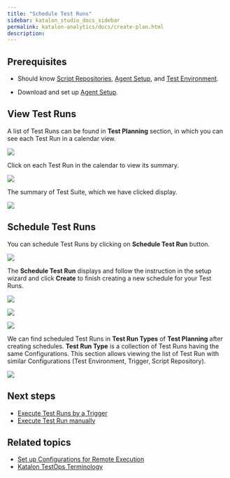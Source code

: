 ```yaml
---
title: "Schedule Test Runs"
sidebar: katalon_studio_docs_sidebar
permalink: katalon-analytics/docs/create-plan.html 
description: 
---
```


## Prerequisites

- Should know [Script Repositories](https://docs.katalon.com/katalon-analytics/docs/code-repo.html), [Agent Setup](https://docs.katalon.com/katalon-analytics/docs/agents.html), and [Test Environment](https://docs.katalon.com/katalon-analytics/docs/test-run-config.html).

- Download and set up [Agent Setup](https://docs.katalon.com/katalon-analytics/docs/agents.html).

## View Test Runs

A list of Test Runs can be found in **Test Planning** section, in which you can see each Test Run in a calendar view.

![](https://github.com/katalon-studio/docs-images/raw/master/katalon-analytics/docs/create-plan/kt_test_plan_test_runs.png)

Click on each Test Run in the calendar to view its summary.

![](https://github.com/katalon-studio/docs-images/raw/master/katalon-analytics/docs/create-plan/kt_click_test_suite_test_planning.png)

The summary of Test Suite, which we have clicked display.

![](https://github.com/katalon-studio/docs-images/raw/master/katalon-analytics/docs/create-plan/kt_summary_test_suite.png)

## Schedule Test Runs

You can schedule Test Runs by clicking on **Schedule Test Run** button.

![](https://github.com/katalon-studio/docs-images/raw/master/katalon-analytics/docs/create-plan/kt_click_button_schedule_test_run.png)

The **Schedule Test Run** displays and follow the instruction in the setup wizard and click **Create** to finish creating a new schedule for your Test Runs.

![](https://github.com/katalon-studio/docs-images/raw/master/katalon-analytics/docs/create-plan/kt_test_run_type.png)

![](https://github.com/katalon-studio/docs-images/raw/master/katalon-analytics/docs/create-plan/kt_test_run_type_2.png)

![](https://github.com/katalon-studio/docs-images/raw/master/katalon-analytics/docs/create-plan/kt_test_run_type_3.png)

We can find scheduled Test Runs in **Test Run Types** of **Test Planning** after creating schedules. **Test Run Type** is a collection of Test Runs having the same Configurations. This section allows viewing the list of Test Run with similar Configurations (Test Environment, Trigger, Script Repository).

<img src="https://github.com/katalon-studio/docs-images/raw/master/katalon-analytics/docs/create-plan/test-run-type.png" width="" height="">

## Next steps

- [Execute Test Runs by a Trigger](/katalon-analytics/docs/kt-scheduler.html)
- [Execute Test Run manually](/katalon-analytics/docs/execute-test-run.htm)

## Related topics

- [Set up Configurations for Remote Execution](/katalon-analytics/docs/test-run-config.html)
- [Katalon TestOps Terminology](https://docs.katalon.com/katalon-analytics/docs/testops-terminology.html)
